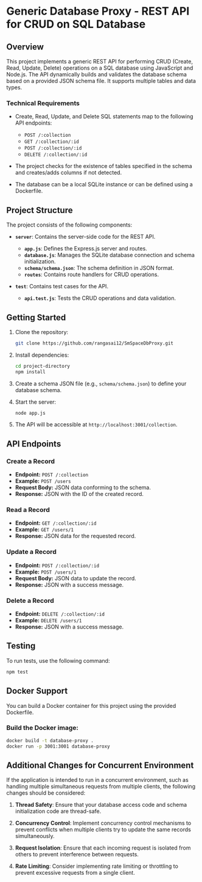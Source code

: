 # Generic Database Proxy - REST API for CRUD on SQL Database

## Overview
This project implements a generic REST API for performing CRUD (Create, Read, Update, Delete) operations on a SQL database using JavaScript and Node.js. The API dynamically builds and validates the database schema based on a provided JSON schema file. It supports multiple tables and data types.

### Technical Requirements
- Create, Read, Update, and Delete SQL statements map to the following API endpoints:
  - `POST /:collection`
  - `GET /:collection/:id`
  - `POST /:collection/:id`
  - `DELETE /:collection/:id`

- The project checks for the existence of tables specified in the schema and creates/adds columns if not detected.

- The database can be a local SQLite instance or can be defined using a Dockerfile.

## Project Structure
The project consists of the following components:

- **`server`**: Contains the server-side code for the REST API.
  - **`app.js`**: Defines the Express.js server and routes.
  - **`database.js`**: Manages the SQLite database connection and schema initialization.
  - **`schema/schema.json`**: The schema definition in JSON format.
  - **`routes`**: Contains route handlers for CRUD operations.
  
- **`test`**: Contains test cases for the API.
  - **`api.test.js`**: Tests the CRUD operations and data validation.

## Getting Started
1. Clone the repository:

    ```bash
    git clone https://github.com/rangasai12/SmSpaceDbProxy.git
    ```

2. Install dependencies:

    ```bash
    cd project-directory
    npm install
    ```

3. Create a schema JSON file (e.g., `schema/schema.json`) to define your database schema.

4. Start the server:

    ```bash
    node app.js
    ```

5. The API will be accessible at `http://localhost:3001/collection`.

## API Endpoints

### Create a Record
- **Endpoint:** `POST /:collection`
- **Example:** `POST /users`
- **Request Body:** JSON data conforming to the schema.
- **Response:** JSON with the ID of the created record.

### Read a Record
- **Endpoint:** `GET /:collection/:id`
- **Example:** `GET /users/1`
- **Response:** JSON data for the requested record.

### Update a Record
- **Endpoint:** `POST /:collection/:id`
- **Example:** `POST /users/1`
- **Request Body:** JSON data to update the record.
- **Response:** JSON with a success message.

### Delete a Record
- **Endpoint:** `DELETE /:collection/:id`
- **Example:** `DELETE /users/1`
- **Response:** JSON with a success message.

## Testing
To run tests, use the following command:

```bash
npm test
```

## Docker Support

You can build a Docker container for this project using the provided Dockerfile.

### Build the Docker image:

```bash
docker build -t database-proxy .
docker run -p 3001:3001 database-proxy

```

## Additional Changes for Concurrent Environment

If the application is intended to run in a concurrent environment, such as handling multiple simultaneous requests from multiple clients, the following changes should be considered:


1. **Thread Safety**: Ensure that your database access code and schema initialization code are thread-safe.

2. **Concurrency Control**: Implement concurrency control mechanisms to prevent conflicts when multiple clients try to update the same records simultaneously.

3. **Request Isolation**: Ensure that each incoming request is isolated from others to prevent interference between requests.

4. **Rate Limiting**: Consider implementing rate limiting or throttling to prevent excessive requests from a single client.

